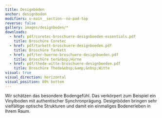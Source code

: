 ```yaml
---
title: Designböden
anchor: designboden
modifiers: o-main__section--no-pad-top
reverse: false
gallery: images/designboden/*
downloads:
  - href: pdf/coretec-broschuere-designboeden-essentials.pdf
    title: Broschüre Coretec
  - href: pdf/tarkett-broschuere-designboeden.pdf
    title: Broschüre Tarkett
  - href: pdf/ter-huerne-broschuere-designboeden.pdf
    title: Broschüre ter&nbsp;Hürne
  - href: pdf/thede-witte-broschuere-designboeden.pdf
    title: Broschüre Thede&nbsp;&amp;&nbsp;Witte
visual: true
visual_direction: horizontal
visual_position: 80% bottom
---
```

<span class="c-headline c-headline--text-sizing c-headline--inline">Wir schätzen das besondere Bodengefühl.</span> Das verkörpert zum Beispiel ein Vinylboden mit authentischer Synchronprägung. Designböden bringen sehr vielfältige optische Strukturen und damit ein einmaliges Bodenerleben in Ihrem Raum.
